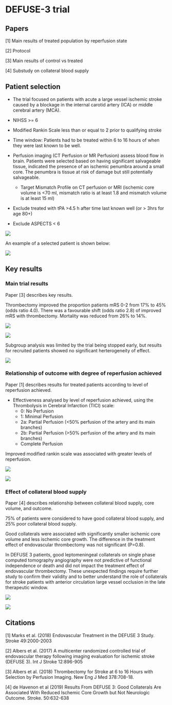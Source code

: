 # DEFUSE-3 trial

## Papers

[1] Main results of treated population by reperfusion state

[2] Protocol

[3] Main results of control vs treated

[4] Substudy on collateral blood supply

## Patient selection

* The trial focused on patients with acute a large vessel ischemic stroke caused by a blockage in the internal carotid artery (ICA) or middle cerebral artery (MCA).

* NIHSS >= 6

* Modified Rankin Scale less than or equal to 2 prior to qualifying stroke

* Time window: Patients had to be treated within 6 to 16 hours of when they were last known to be well.

* Perfusion imaging (CT Perfusion or MR Perfusion) assess blood flow in brain. Patients were selected based on having significant salvageable tissue, indicated the presence of an ischemic penumbra around a small core. The penumbra is tissue at risk of damage but still potentially salvageable.
  * Target Mismatch Profile on CT perfusion or MRI (ischemic core volume is <70 ml, mismatch ratio is at least 1.8 and mismatch volume is at least 15 ml)
  
* Exclude treated with tPA >4.5 h after time last known well (or > 3hrs for age 80+)

* Exclude ASPECTS < 6

![](./images/defuse_08.png)

An example of a selected patient is shown below:

![](./images/defuse_05.png)

## Key results

### Main trial results

Paper [3] describes key results.

Thrombectomy improved the proportion patients mRS 0-2 from 17% to 45% (odds ratio 4.0). There was a favourable shift (odds ratio 2.8) of improved mRS with thrombectomy. Mortality was reduced from 26% to 14%.

![](./images/defuse_06.png)

![](./images/defuse_07.png)

Subgroup analysis was limited by the trial being stopped early, but results for recruited patients showed no significant herterogeneity of effect.

![](./images/defuse_09.png)

### Relationship of outcome with degree of reperfusion achieved

Paper [1] describes results for treated patients according to level of reperfusion achieved.

* Effectiveness analysed by level of reperfusion achieved, using the Thrombolysis in Cerebral Infarction (TICI) scale:
  * 0: No Perfusion
  * 1: Minimal Perfusion
  * 2a: Partial Perfusion (<50% perfusion of the artery and its main branches)
  * 2b: Partial Perfusion (>50% perfusion of the artery and its main branches)
  * Complete Perfusion
  
Improved modified rankin scale was associated with greater levels of reperfusion.

![](./images/defuse_04.png)

![](./images/defuse_03.png)

### Effect of collateral blood supply 

Paper [4] describes relationship between collateral blood supply, core volume, and outcome.

75% of patients were considered to have good collateral blood supply, and 25% poor collateral blood supply.

Good collaterals were associated with significantly smaller ischemic core volume and less ischemic core growth. The difference in the treatment effect of endovascular thrombectomy was not significant (P=0.8).

In DEFUSE 3 patients, good leptomeningeal collaterals on single phase computed tomography angiography were not predictive of functional independence or death and did not impact the treatment effect of endovascular thrombectomy. These unexpected findings require further study to confirm their validity and to better understand the role of collaterals for stroke patients with anterior circulation large vessel occlusion in the late therapeutic window.

![](./images/defuse_10.png)

![](./images/defuse_11.png)

## Citations

[1] Marks et al. (2018) Endovascular Treatment in the DEFUSE 3 Study. Stroke 49:2000-2003

[2] Albers et al. (2017) A multicenter randomized controlled trial of endovascular therapy following imaging evaluation for ischemic stroke (DEFUSE 3). Int J Stroke 12:896-905

[3] Albers et al. (2018) Thrombectomy for Stroke at 6 to 16 Hours with Selection by Perfusion Imaging. New Eng J Med 378:708-18.

[4] de Havenon et al (2019) Results From DEFUSE 3: Good Collaterals Are Associated With Reduced Ischemic Core Growth but Not Neurologic Outcome. Stroke. 50:632-638


